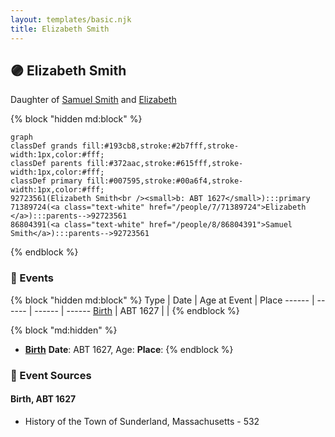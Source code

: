```yaml
---
layout: templates/basic.njk
title: Elizabeth Smith
---
```

## 🟣 Elizabeth Smith

Daughter of [Samuel Smith](/people/8/86804391) and [Elizabeth ](/people/7/71389724)

{% block "hidden md:block" %}
```mermaid
graph
classDef grands fill:#193cb8,stroke:#2b7fff,stroke-width:1px,color:#fff;
classDef parents fill:#372aac,stroke:#615fff,stroke-width:1px,color:#fff;
classDef primary fill:#007595,stroke:#00a6f4,stroke-width:1px,color:#fff;
92723561(Elizabeth Smith<br /><small>b: ABT 1627</small>):::primary
71389724(<a class="text-white" href="/people/7/71389724">Elizabeth </a>):::parents-->92723561
86804391(<a class="text-white" href="/people/8/86804391">Samuel Smith</a>):::parents-->92723561
```
{% endblock %}

### 📆 Events

{% block "hidden md:block" %}
Type | Date | Age at Event | Place
------ | ------ | ------ | ------
[Birth](#event-event-2) | ABT 1627 |  |
{% endblock %}

{% block "md:hidden" %}
- **[Birth](#event-event-2)**
**Date**: ABT 1627, Age:
**Place**:
{% endblock %}

### 📰 Event Sources

#### <a id="event-event-2"></a> Birth, ABT 1627
* History of the Town of Sunderland, Massachusetts  - 532